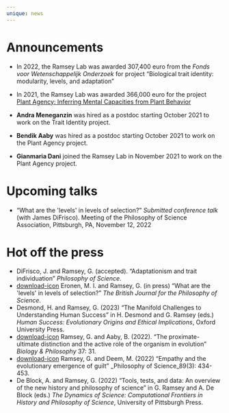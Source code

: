 ```yaml
---
unique: news
---
```



# Announcements

*   In 2022, the Ramsey Lab was awarded 307,400 euro from the _Fonds voor Wetenschappelijk Onderzoek_ for project “Biological trait identity: modularity, levels, and adaptation”

*   In 2021, the Ramsey Lab was awarded 366,000 euro for the project [Plant Agency: Inferring Mental Capacities from Plant Behavior](https://www.kuleuven.be/onderzoek/portaal/#/projecten/3H210282)

*   **Andra Meneganzin** was hired as a postdoc starting October 2021 to work on the Trait Identity project.

*   **Bendik Aaby** was hired as a postdoc starting October 2021 to work on the Plant Agency project.

*   **Gianmaria Dani** joined the Ramsey Lab in November 2021 to work on the Plant Agency project.



# Upcoming talks


*   “What are the 'levels' in levels of selection?” _Submitted conference talk_ (with James DiFrisco). Meeting of the Philosophy of Science Association, Pittsburgh, PA, November 12, 2022



# Hot off the press


*   DiFrisco, J. and Ramsey, G. (accepted). “Adaptationism and trait individuation” _Philosophy of Science_.
*   [download-icon](/papers/2022-bjps-levels-of-selection.pdf) Eronen, M. I. and Ramsey, G. (in press) “What are the 'levels' in levels of selection?” _The British Journal for the Philosophy of Science_.
*   Desmond, H. and Ramsey, G. (2023) “The Manifold Challenges to Understanding Human Success” in H. Desmond and G. Ramsey (eds.) _Human Success: Evolutionary Origins and Ethical Implications_, Oxford University Press.
*   [download-icon](/papers/2022-bp-proximate-ultimate-distinction.pdf) Ramsey, G. and Aaby, B. (2022). “The proximate-ultimate distinction and the active role of the organism in evolution” _Biology & Philosophy_ 37: 31.
*   [download-icon](/papers/2022-ps-empathy-guilt.pdf) Ramsey, G. and Deem, M. (2022) “Empathy and the evolutionary emergence of guilt” _Philosophy of Science_89(3): 434-453.
*   De Block, A. and Ramsey, G. (2022) “Tools, tests, and data: An overview of the new history and philosophy of science” in G. Ramsey and A. De Block (eds.) _The Dynamics of Science: Computational Frontiers in History and Philosophy of Science_, University of Pittsburgh Press.




